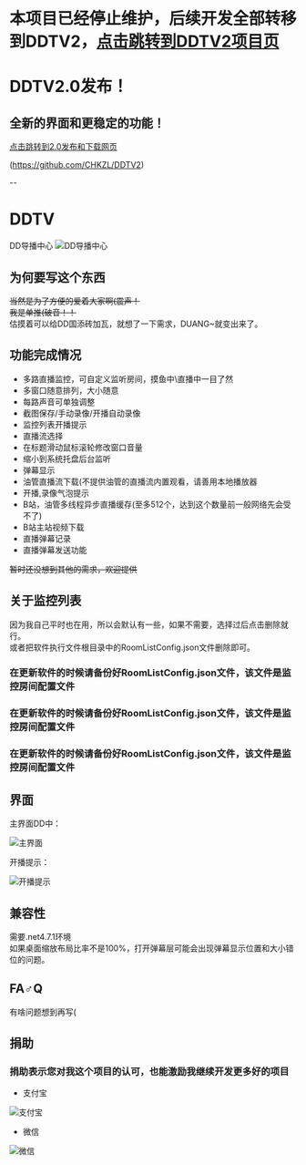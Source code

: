 # 本项目已经停止维护，后续开发全部转移到DDTV2，[点击跳转到DDTV2项目页](https://github.com/CHKZL/DDTV2)  

# DDTV2.0发布！  
## 全新的界面和更稳定的功能！  

[点击跳转到2.0发布和下载网页](https://github.com/CHKZL/DDTV2)  

(https://github.com/CHKZL/DDTV2)

--

# DDTV
DD导播中心
![DD导播中心](https://github.com/CHKZL/DDTV/blob/master/src/DDTV.png)

## 为何要写这个东西
~~当然是为了方便的爱着大家啊(震声！~~  
~~我是单推(破音！！~~  
估摸着可以给DD国添砖加瓦，就想了一下需求，DUANG~就变出来了。



## 功能完成情况
* 多路直播监控，可自定义监听房间，摸鱼中\直播中一目了然
* 多窗口随意排列，大小随意
* 每路声音可单独调整
* 截图保存/手动录像/开播自动录像
* 监控列表开播提示
* 直播流选择
* 在标题滑动鼠标滚轮修改窗口音量
* 缩小到系统托盘后台监听
* 弹幕显示
* 油管直播流下载(不提供油管的直播流内置观看，请善用本地播放器
* 开播,录像气泡提示
* B站，油管多线程异步直播缓存(至多512个，达到这个数量前一般网络先会受不了)
* B站主站视频下载
* 直播弹幕记录
* 直播弹幕发送功能
  
~~暂时还没想到其他的需求，欢迎提供~~

## 关于监控列表
因为我自己平时也在用，所以会默认有一些，如果不需要，选择过后点击删除就行。  
或者把软件执行文件根目录中的RoomListConfig.json文件删除即可。  

### 在更新软件的时候请备份好RoomListConfig.json文件，该文件是监控房间配置文件
### 在更新软件的时候请备份好RoomListConfig.json文件，该文件是监控房间配置文件
### 在更新软件的时候请备份好RoomListConfig.json文件，该文件是监控房间配置文件

## 界面
主界面DD中：

![主界面](https://github.com/CHKZL/DDTV/blob/master/src/5.png)


开播提示：

![开播提示](https://github.com/CHKZL/DDTV/blob/master/src/4.png)

## 兼容性
需要.net4.7.1环境  
如果桌面缩放布局比率不是100%，打开弹幕层可能会出现弹幕显示位置和大小错位的问题。

## FA♂Q
有啥问题想到再写(

## 捐助
### 捐助表示您对我这个项目的认可，也能激励我继续开发更多好的项目

* 支付宝

![支付宝](https://github.com/CHKZL/DDTV/blob/master/src/ZFB.png)
* 微信

![微信](https://github.com/CHKZL/DDTV/blob/master/src/WX.png)
